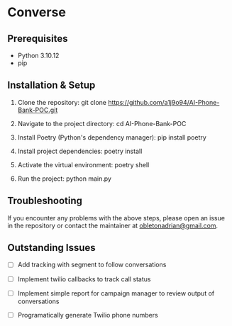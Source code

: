 # Converse

## Prerequisites
- Python 3.10.12
- pip

## Installation & Setup

1. Clone the repository:
git clone https://github.com/a1j9o94/AI-Phone-Bank-POC.git

2. Navigate to the project directory:
cd AI-Phone-Bank-POC

3. Install Poetry (Python's dependency manager):
pip install poetry

4. Install project dependencies:
poetry install

5. Activate the virtual environment:
poetry shell

6. Run the project:
python main.py

## Troubleshooting

If you encounter any problems with the above steps, please open an issue in the repository or contact the maintainer at obletonadrian@gmail.com.

## Outstanding Issues

- [ ] Add tracking with segment to follow conversations
- [ ] Implement twilio callbacks to track call status
- [ ] Implement simple report for campaign manager to review output of conversations
- [ ] Programatically generate Twilio phone numbers




